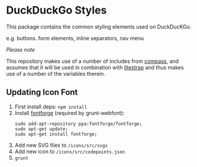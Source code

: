 # DuckDuckGo Styles

This package contains the common styling elements used on DuckDucKGo.

e.g. buttons. form elements, inline separators, nav menu

*Please note*

This repository makes use of a number of includes from [compass](http://compass-style.org),
and assumes that it will be used in combination with [litestrap](https://github.com/duckduckgo/litestrap)
and thus makes use of a number of the variables therein.

## Updating Icon Font
1. First install deps: `npm install`
2. Install [fontforge](https://fontforge.org) (required by grunt-webfont):
   ```
   sudo add-apt-repository ppa:fontforge/fontforge;
   sudo apt-get update;
   sudo apt-get install fontforge;
   ```
3. Add new SVG files to `/icons/src/svgs`
4. Add new icon to `/icons/src/codepoints.json`
5. `grunt`
